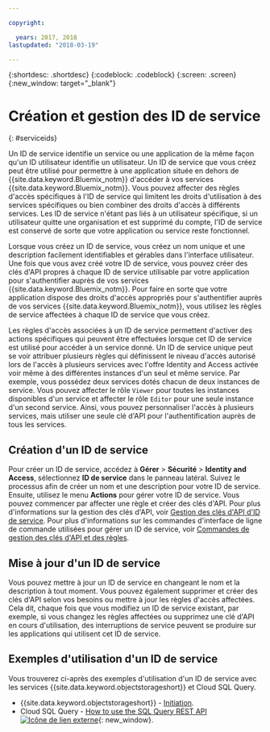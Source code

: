 ```yaml
---

copyright:

  years: 2017, 2018
lastupdated: "2018-03-19"

---
```


{:shortdesc: .shortdesc}
{:codeblock: .codeblock}
{:screen: .screen}
{:new_window: target="_blank"}

# Création et gestion des ID de service
{: #serviceids}

Un ID de service identifie un service ou une application de la même façon qu'un ID utilisateur identifie un utilisateur. Un ID de service que vous créez peut être utilisé pour permettre à une application située en dehors de {{site.data.keyword.Bluemix_notm}} d'accéder à vos services {{site.data.keyword.Bluemix_notm}}. Vous pouvez affecter des règles d'accès spécifiques à l'ID de service qui limitent les droits d'utilisation à des services spécifiques ou bien combiner des droits d'accès à différents services. Les ID de service n'étant pas liés à un utilisateur spécifique, si un utilisateur quitte une organisation et est supprimé du compte, l'ID de service est conservé de sorte que votre application ou service reste fonctionnel.

Lorsque vous créez un ID de service, vous créez un nom unique et une description facilement identifiables et gérables dans l'interface utilisateur. Une fois que vous avez créé votre ID de service, vous pouvez créer des clés d'API propres à chaque ID de service utilisable par votre application pour s'authentifier auprès de vos services {{site.data.keyword.Bluemix_notm}}. Pour faire en sorte que votre application dispose des droits d'accès appropriés pour s'authentifier auprès de vos services {{site.data.keyword.Bluemix_notm}}, vous utilisez les règles de service affectées à chaque ID de service que vous créez.

Les règles d'accès associées à un ID de service permettent d'activer des actions spécifiques qui peuvent être effectuées lorsque cet ID de service est utilisé pour accéder à un service donné. Un ID de service unique peut se voir attribuer plusieurs règles qui définissent le niveau d'accès autorisé lors de l'accès à plusieurs services avec l'offre Identity and Access activée voir même à des différentes instances d'un seul et même service. Par exemple, vous possédez deux services dotés chacun de deux instances de service. Vous pouvez  affecter le rôle `Viewer` pour toutes les instances disponibles d'un service et affecter le rôle `Editor` pour une seule instance d'un second service. Ainsi, vous pouvez personnaliser l'accès à plusieurs services, mais utiliser une seule clé d'API pour l'authentification auprès de tous les services.


## Création d'un ID de service

Pour créer un ID de service, accédez à **Gérer** &gt; **Sécurité** &gt; **Identity and Access**, sélectionnez **ID de service** dans le panneau latéral. Suivez le processus afin de créer un nom et une description pour votre ID de service. Ensuite, utilisez le menu **Actions** pour gérer votre ID de service. Vous pouvez commencer par affecter une règle et créer des clés d'API. Pour plus d'informations sur la gestion des clés d'API, voir  [Gestion des clés d'API d'ID de service](/docs/iam/serviceid_keys.html#serviceidapikeys). Pour plus d'informations sur les commandes d'interface de ligne de commande utilisées pour gérer un ID de service, voir [Commandes de gestion des clés d'API et des règles](/docs/cli/reference/bluemix_cli/bx_cli.html#bx_commands_iam).

## Mise à jour d'un ID de service

Vous pouvez mettre à jour un ID de service en changeant le nom et la description à tout moment. Vous pouvez également supprimer et créer des clés d'API selon vos besoins ou mettre à jour les règles d'accès affectées. Cela dit, chaque fois que vous modifiez un ID de service existant, par exemple, si vous changez les règles affectées ou supprimez une clé d'API en cours d'utilisation, des interruptions de service peuvent se produire sur les applications qui utilisent cet ID de service.

## Exemples d'utilisation d'un ID de service

Vous trouverez ci-après des exemples d'utilisation d'un ID de service avec les services {{site.data.keyword.objectstorageshort}} et Cloud SQL Query. 

- {{site.data.keyword.objectstorageshort}} - [Initiation](/docs/services/cloud-object-storage/getting-started-cli.html#getting-started-cli-).
- Cloud SQL Query - [How to use the SQL Query REST API ![Icône de lien externe](../icons/launch-glyph.svg)](https://www.youtube.com/embed/s6S4AdJItHk?rel=0){: new_window}.
